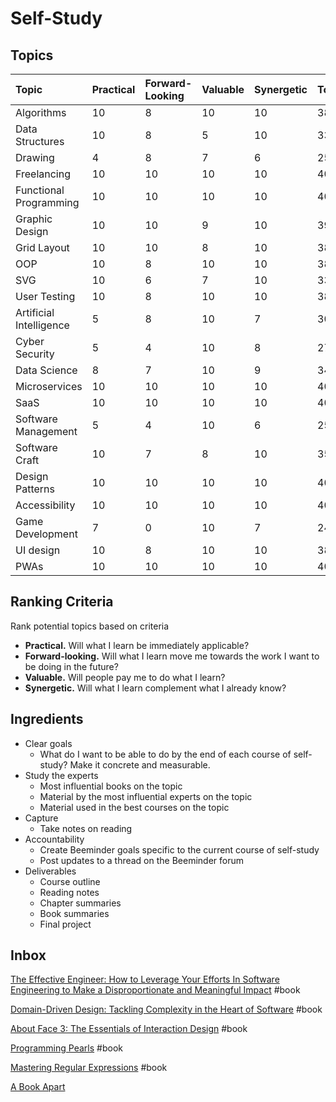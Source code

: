 # Self-Study

## Topics

| Topic | Practical | Forward-Looking | Valuable | Synergetic | Total |
| :--- | :--- | :--- | :--- | :--- | :--- |
| Algorithms | 10 | 8 | 10 | 10 | 38 |
| Data Structures | 10 | 8 | 5 | 10 | 33 |
| Drawing | 4 | 8 | 7 | 6 | 25 |
| Freelancing | 10 | 10 | 10 | 10 | 40 |
| Functional Programming | 10 | 10 | 10 | 10 | 40 |
| Graphic Design | 10 | 10 | 9 | 10 | 39 |
| Grid Layout | 10 | 10 | 8 | 10 | 38 |
| OOP | 10 | 8 | 10 | 10 | 38 |
| SVG | 10 | 6 | 7 | 10 | 33 |
| User Testing | 10 | 8 | 10 | 10 | 38 |
| Artificial Intelligence | 5 | 8 | 10 | 7 | 30 |
| Cyber Security | 5 | 4 | 10 | 8 | 27 |
| Data Science | 8 | 7 | 10 | 9 | 34 |
| Microservices | 10 | 10 | 10 | 10 | 40 |
| SaaS | 10 | 10 | 10 | 10 | 40 |
| Software Management | 5 | 4 | 10 | 6 | 25 |
| Software Craft | 10 | 7 | 8 | 10 | 35 |
| Design Patterns | 10 | 10 | 10 | 10 | 40 |
| Accessibility | 10 | 10 | 10 | 10 | 40 |
| Game Development | 7 | 0 | 10 | 7 | 24 |
| UI design | 10 | 8 | 10 | 10 | 38 |
| PWAs | 10 | 10 | 10 | 10 | 40 |

## Ranking Criteria

Rank potential topics based on criteria

* **Practical.** Will what I learn be immediately applicable? 
* **Forward-looking.** Will what I learn move me towards the work I want to be doing in the future?
* **Valuable.** Will people pay me to do what I learn? 
* **Synergetic.** Will what I learn complement what I already know? 

## Ingredients

* Clear goals
  * What do I want to be able to do by the end of each course of self-study? Make it concrete and measurable.
* Study the experts
  * Most influential books on the topic
  * Material by the most influential experts on the topic
  * Material used in the best courses on the topic
* Capture
  * Take notes on reading
* Accountability
  * Create Beeminder goals specific to the current course of self-study
  * Post updates to a thread on the Beeminder forum
* Deliverables
  * Course outline
  * Reading notes
  * Chapter summaries
  * Book summaries
  * Final project

## Inbox

[The Effective Engineer: How to Leverage Your Efforts In Software Engineering to Make a Disproportionate and Meaningful Impact](https://www.goodreads.com/book/show/25238425-the-effective-engineer) \#book

[Domain-Driven Design: Tackling Complexity in the Heart of Software](https://www.goodreads.com/book/show/179133.Domain_Driven_Design) \#book

[About Face 3: The Essentials of Interaction Design](https://www.goodreads.com/book/show/289062.About_Face_3) \#book

[Programming Pearls](https://www.goodreads.com/book/show/52084.Programming_Pearls) \#book

[Mastering Regular Expressions](https://www.goodreads.com/book/show/703099.Mastering_Regular_Expressions) \#book

[A Book Apart](https://abookapart.com/)



